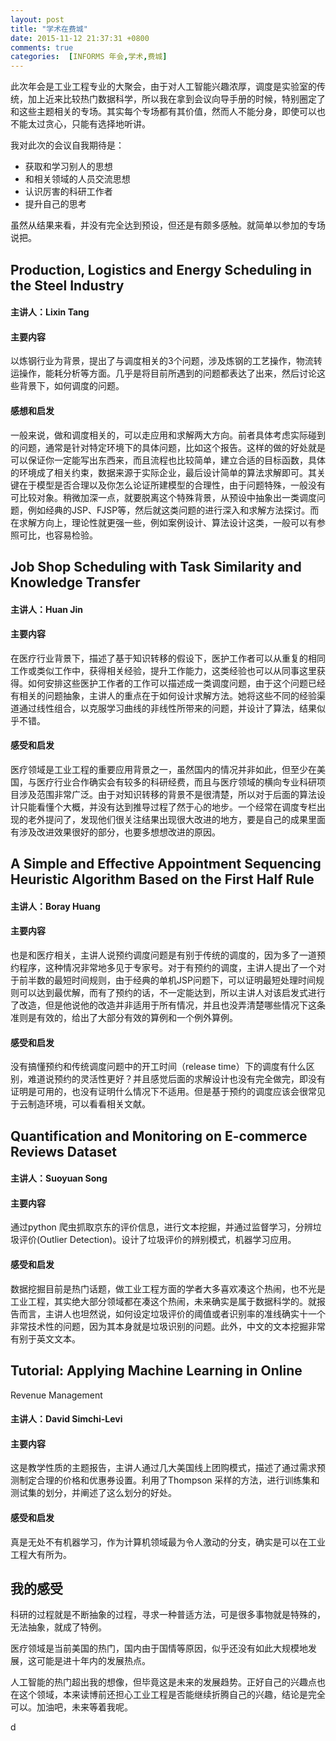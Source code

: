```yaml
---
layout: post
title: "学术在费城"
date: 2015-11-12 21:37:31 +0800
comments: true
categories:  [INFORMS 年会,学术,费城]
---
```


此次年会是工业工程专业的大聚会，由于对人工智能兴趣浓厚，调度是实验室的传统，加上近来比较热门数据科学，所以我在拿到会议向导手册的时候，特别圈定了和这些主题相关的专场。其实每个专场都有其价值，然而人不能分身，即使可以也不能太过贪心，只能有选择地听讲。

我对此次的会议自我期待是：

+ 获取和学习别人的思想
+ 和相关领域的人员交流思想
+ 认识厉害的科研工作者
+ 提升自己的思考

<!--more-->

虽然从结果来看，并没有完全达到预设，但还是有颇多感触。就简单以参加的专场说把。

## Production, Logistics and Energy Scheduling in the Steel Industry

#### 主讲人：Lixin Tang

#### 主要内容

以炼钢行业为背景，提出了与调度相关的3个问题，涉及炼钢的工艺操作，物流转运操作，能耗分析等方面。几乎是将目前所遇到的问题都表达了出来，然后讨论这些背景下，如何调度的问题。

#### 感想和启发

一般来说，做和调度相关的，可以走应用和求解两大方向。前者具体考虑实际碰到的问题，通常是针对特定环境下的具体问题，比如这个报告。这样的做的好处就是可以保证你一定能写出东西来，而且流程也比较简单，建立合适的目标函数，具体的环境成了相关约束，数据来源于实际企业，最后设计简单的算法求解即可。其关键在于模型是否合理以及你怎么论证所建模型的合理性，由于问题特殊，一般没有可比较对象。稍微加深一点，就要脱离这个特殊背景，从预设中抽象出一类调度问题，例如经典的JSP、FJSP等，然后就这类问题的进行深入和求解方法探讨。而在求解方向上，理论性就更强一些，例如案例设计、算法设计这类，一般可以有参照可比，也容易检验。

## Job Shop Scheduling with Task Similarity and Knowledge Transfer

#### 主讲人：Huan Jin

#### 主要内容

在医疗行业背景下，描述了基于知识转移的假设下，医护工作者可以从重复的相同工作或类似工作中，获得相关经验，提升工作能力，这类经验也可以从同事这里获得。如何安排这些医护工作者的工作可以描述成一类调度问题，由于这个问题已经有相关的问题抽象，主讲人的重点在于如何设计求解方法。她将这些不同的经验渠道通过线性组合，以克服学习曲线的非线性所带来的问题，并设计了算法，结果似乎不错。

#### 感受和启发

医疗领域是工业工程的重要应用背景之一，虽然国内的情况并非如此，但至少在美国，与医疗行业合作确实会有较多的科研经费，而且与医疗领域的横向专业科研项目涉及范围非常广泛。由于对知识转移的背景不是很清楚，所以对于后面的算法设计只能看懂个大概，并没有达到推导过程了然于心的地步。一个经常在调度专栏出现的老外提问了，发现他们很关注结果出现很大改进的地方，要是自己的成果里面有涉及改进效果很好的部分，也要多想想改进的原因。

## A Simple and Effective Appointment Sequencing Heuristic Algorithm Based on the First Half Rule

#### 主讲人：Boray Huang

#### 主要内容

也是和医疗相关，主讲人说预约调度问题是有别于传统的调度的，因为多了一道预约程序，这种情况非常地多见于专家号。对于有预约的调度，主讲人提出了一个对于前半数的最短时间规则，由于经典的单机JSP问题下，可以证明最短处理时间规则可以达到最优解，而有了预约的话，不一定能达到，所以主讲人对该启发式进行了改造，但是他说他的改造并非适用于所有情况，并且也没弄清楚哪些情况下这条准则是有效的，给出了大部分有效的算例和一个例外算例。

#### 感受和启发

没有搞懂预约和传统调度问题中的开工时间（release time）下的调度有什么区别，难道说预约的灵活性更好？并且感觉后面的求解设计也没有完全做完，即没有证明是可用的，也没有证明什么情况下不适用。但是基于预约的调度应该会很常见于云制造环境，可以看看相关文献。

## Quantification and Monitoring on E-commerce Reviews Dataset

#### 主讲人：Suoyuan Song

#### 主要内容

通过python 爬虫抓取京东的评价信息，进行文本挖掘，并通过监督学习，分辨垃圾评价(Outlier Detection)。设计了垃圾评价的辨别模式，机器学习应用。

#### 感受和启发

数据挖掘目前是热门话题，做工业工程方面的学者大多喜欢凑这个热闹，也不光是工业工程，其实绝大部分领域都在凑这个热闹，未来确实是属于数据科学的。就报告而言，主讲人也坦然说，如何设定垃圾评价的阈值或者识别率的准线确实十一个非常技术性的问题，因为其本身就是垃圾识别的问题。此外，中文的文本挖掘非常有别于英文文本。

## Tutorial: Applying Machine Learning in Online
Revenue Management

#### 主讲人：David Simchi-Levi

#### 主要内容

这是教学性质的主题报告，主讲人通过几大美国线上团购模式，描述了通过需求预测制定合理的价格和优惠券设置。利用了Thompson 采样的方法，进行训练集和测试集的划分，并阐述了这么划分的好处。

#### 感受和启发

真是无处不有机器学习，作为计算机领域最为令人激动的分支，确实是可以在工业工程大有所为。

## 我的感受

科研的过程就是不断抽象的过程，寻求一种普适方法，可是很多事物就是特殊的，无法抽象，就成了特例。

医疗领域是当前美国的热门，国内由于国情等原因，似乎还没有如此大规模地发展，这可能是进十年内的发展热点。

人工智能的热门超出我的想像，但毕竟这是未来的发展趋势。正好自己的兴趣点也在这个领域，本来读博前还担心工业工程是否能继续折腾自己的兴趣，结论是完全可以。加油吧，未来等着我呢。

d
